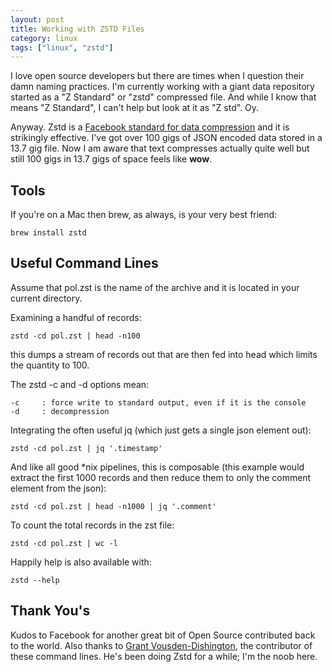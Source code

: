 ```yaml
---
layout: post
title: Working with ZSTD Files
category: linux
tags: ["linux", "zstd"]
---
```

I love open source developers but there are times when I question their damn naming practices.  I'm currently working with a giant data repository started as a "Z Standard" or "zstd" compressed file.  And while I know that means "Z Standard", I can't help but look at it as "Z std".  Oy.  

Anyway.  Zstd is a [Facebook standard for data compression](https://github.com/facebook/zstd) and it is strikingly effective.  I've got over 100 gigs of JSON encoded data stored in a 13.7 gig file.  Now I am aware that text compresses actually quite well but still 100 gigs in 13.7 gigs of space feels like **wow**.

## Tools

If you're on a Mac then brew, as always, is your very best friend:

    brew install zstd

## Useful Command Lines

Assume that pol.zst is the name of the archive and it is located in your current directory.

Examining a handful of records:

    zstd -cd pol.zst | head -n100

this dumps a stream of records out that are then fed into head which limits the quantity to 100.

The zstd -c and -d options mean:

    -c     : force write to standard output, even if it is the console
    -d     : decompression

Integrating the often useful jq (which just gets a single json element out):

    zstd -cd pol.zst | jq '.timestamp'

And like all good *nix pipelines, this is composable (this example would extract the first 1000 records and then reduce them to only the comment element from the json):

    zstd -cd pol.zst | head -n1000 | jq '.comment'

To count the total records in the zst file:

    zstd -cd pol.zst | wc -l

Happily help is also available with:

    zstd --help

## Thank You's

Kudos to Facebook for another great bit of Open Source contributed back to the world.  Also thanks to [Grant Vousden-Dishington](https://grantrvd.github.io/), the contributor of these command lines. He's been doing Zstd for a while; I'm the noob here.

